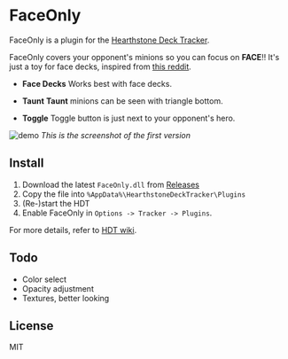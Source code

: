 # FaceOnly
FaceOnly is a plugin for the [Hearthstone Deck Tracker](https://github.com/HearthSim/Hearthstone-Deck-Tracker).  

FaceOnly covers your opponent's minions so you can focus on **FACE**!!
It's just a toy for face decks, inspired from [this reddit](https://www.reddit.com/r/hearthstone/comments/30b5dn/how_to_play_face_hunter_properly/).

* **Face Decks**
Works best with face decks.

* **Taunt**
**Taunt** minions can be seen with triangle bottom.

* **Toggle**
Toggle button is just next to your opponent's hero.

![demo](https://cloud.githubusercontent.com/assets/11247099/24262731/f0b0e1d0-1035-11e7-8649-c1e2a40c8481.jpg)
*This is the screenshot of the first version*

## Install
1. Download the latest `FaceOnly.dll` from [Releases](https://github.com/antfu/FaceOnly/releases)
2. Copy the file into `%AppData%\HearthstoneDeckTracker\Plugins`
3. (Re-)start the HDT
4. Enable FaceOnly in `Options -> Tracker -> Plugins`.

For more details, refer to [HDT wiki](https://github.com/HearthSim/Hearthstone-Deck-Tracker/wiki/Available-Plugins).

## Todo
- Color select
- Opacity adjustment
- Textures, better looking

## License
MIT
